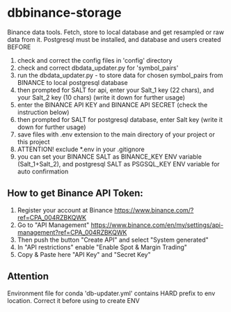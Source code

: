# dbbinance-storage
Binance data tools. Fetch, store to local database and get resampled or raw data from it.
Postgresql must be installed, and database and users created BEFORE

1. check and correct the config files in 'config' directory
2. check and correct dbdata_updater.py for 'symbol_pairs'
3. run the dbdata_updater.py - to store data for chosen symbol_pairs from BINANCE to local postgresql database
4. then prompted for SALT for api, enter your Salt_1 key (22 chars), and your Salt_2 key (10 chars) (write it down for further usage)
5. enter the BINANCE API KEY and BINANCE API SECRET (check the instruction below)
6. then prompted for SALT for postgresql database, enter Salt key (write it down for further usage)
7. save files with .env extension to the main directory of your project or this project
8. ATTENTION! exclude *.env in your .gitignore
9. you can set your BINANCE SALT as BINANCE_KEY ENV variable (Salt_1+Salt_2), and postgresql SALT as PSGSQL_KEY ENV variable for auto confirmation

## How to get Binance API Token:
1. Register your account at Binance https://www.binance.com/?ref=CPA_004RZBKQWK
2. Go to "API Management" https://www.binance.com/en/my/settings/api-management?ref=CPA_004RZBKQWK
3. Then push the button "Create API" and select "System generated"
4. In "API restrictions" enable "Enable Spot & Margin Trading"
5. Copy & Paste here "API Key" and "Secret Key"

## Attention

Environment file for conda 'db-updater.yml' contains HARD prefix to env location. Correct it before using to create ENV

